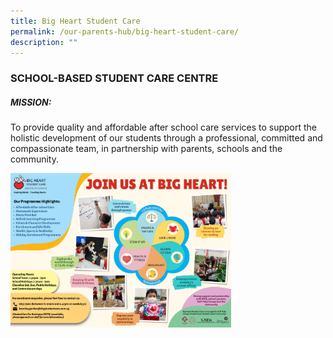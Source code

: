 ```yaml
---
title: Big Heart Student Care
permalink: /our-parents-hub/big-heart-student-care/
description: ""
---
```

### SCHOOL-BASED STUDENT CARE CENTRE


##### MISSION:

To provide quality and affordable after school care services to support the holistic development of our students through a professional, committed and compassionate team, in partnership with parents, schools and the community.

<img src="/images/1-1.png" 
     style="width:70%">